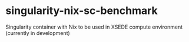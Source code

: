 # singularity-nix-sc-benchmark
<!--[![https://www.singularity-hub.org/static/img/hosted-singularity--hub-%23e32929.svg](https://www.singularity-hub.org/static/img/hosted-singularity--hub-%23e32929.svg)](https://singularity-hub.org/collections/4462)-->

Singularity container with Nix to be used in XSEDE compute environment (currently in development)
